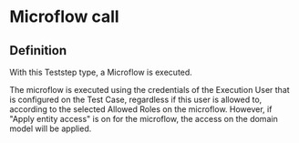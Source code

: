 # Microflow call

## Definition

With this Teststep type, a Microflow is executed. 

The microflow is executed using the credentials of the Execution User that is configured on the Test Case, regardless if this user is allowed to, according to the selected Allowed Roles on the microflow. However, if "Apply entity access" is on for the microflow, the access on the domain model will be applied.
